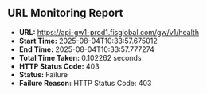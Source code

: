 ## URL Monitoring Report

- **URL:** https://api-gw1-prod1.fisglobal.com/gw/v1/health
- **Start Time:** 2025-08-04T10:33:57.675012
- **End Time:** 2025-08-04T10:33:57.777274
- **Total Time Taken:** 0.102262 seconds
- **HTTP Status Code:** 403
- **Status:** Failure
- **Failure Reason:** HTTP Status Code: 403
